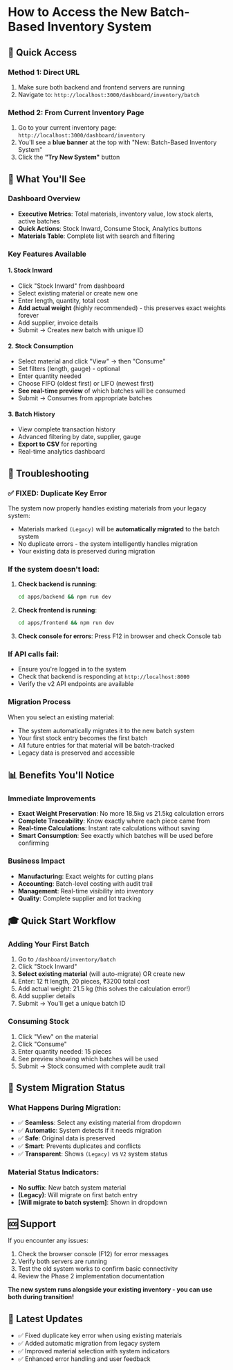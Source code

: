 # How to Access the New Batch-Based Inventory System

## 🚀 Quick Access

### Method 1: Direct URL
1. Make sure both backend and frontend servers are running
2. Navigate to: `http://localhost:3000/dashboard/inventory/batch`

### Method 2: From Current Inventory Page
1. Go to your current inventory page: `http://localhost:3000/dashboard/inventory`
2. You'll see a **blue banner** at the top with "New: Batch-Based Inventory System"
3. Click the **"Try New System"** button

## 🎯 What You'll See

### Dashboard Overview
- **Executive Metrics**: Total materials, inventory value, low stock alerts, active batches
- **Quick Actions**: Stock Inward, Consume Stock, Analytics buttons
- **Materials Table**: Complete list with search and filtering

### Key Features Available

#### 1. **Stock Inward** 
- Click "Stock Inward" from dashboard
- Select existing material or create new one
- Enter length, quantity, total cost
- **Add actual weight** (highly recommended) - this preserves exact weights forever
- Add supplier, invoice details
- Submit → Creates new batch with unique ID

#### 2. **Stock Consumption**
- Select material and click "View" → then "Consume"
- Set filters (length, gauge) - optional
- Enter quantity needed
- Choose FIFO (oldest first) or LIFO (newest first)
- **See real-time preview** of which batches will be consumed
- Submit → Consumes from appropriate batches

#### 3. **Batch History**
- View complete transaction history
- Advanced filtering by date, supplier, gauge
- **Export to CSV** for reporting
- Real-time analytics dashboard

## 🔧 Troubleshooting

### ✅ **FIXED: Duplicate Key Error**
The system now properly handles existing materials from your legacy system:
- Materials marked `(Legacy)` will be **automatically migrated** to the batch system
- No duplicate errors - the system intelligently handles migration
- Your existing data is preserved during migration

### If the system doesn't load:
1. **Check backend is running**: 
   ```bash
   cd apps/backend && npm run dev
   ```

2. **Check frontend is running**:
   ```bash
   cd apps/frontend && npm run dev
   ```

3. **Check console for errors**: Press F12 in browser and check Console tab

### If API calls fail:
- Ensure you're logged in to the system
- Check that backend is responding at `http://localhost:8000`
- Verify the v2 API endpoints are available

### **Migration Process**
When you select an existing material:
- The system automatically migrates it to the new batch system
- Your first stock entry becomes the first batch
- All future entries for that material will be batch-tracked
- Legacy data is preserved and accessible

## 📊 Benefits You'll Notice

### Immediate Improvements
- **Exact Weight Preservation**: No more 18.5kg vs 21.5kg calculation errors
- **Complete Traceability**: Know exactly where each piece came from
- **Real-time Calculations**: Instant rate calculations without saving
- **Smart Consumption**: See exactly which batches will be used before confirming

### Business Impact
- **Manufacturing**: Exact weights for cutting plans
- **Accounting**: Batch-level costing with audit trail  
- **Management**: Real-time visibility into inventory
- **Quality**: Complete supplier and lot tracking

## 🎓 Quick Start Workflow

### Adding Your First Batch
1. Go to `/dashboard/inventory/batch`
2. Click "Stock Inward"
3. **Select existing material** (will auto-migrate) OR create new
4. Enter: 12 ft length, 20 pieces, ₹3200 total cost
5. Add actual weight: 21.5 kg (this solves the calculation error!)
6. Add supplier details
7. Submit → You'll get a unique batch ID

### Consuming Stock
1. Click "View" on the material
2. Click "Consume" 
3. Enter quantity needed: 15 pieces
4. See preview showing which batches will be used
5. Submit → Stock consumed with complete audit trail

## 🔄 **System Migration Status**

### What Happens During Migration:
- ✅ **Seamless**: Select any existing material from dropdown
- ✅ **Automatic**: System detects if it needs migration
- ✅ **Safe**: Original data is preserved
- ✅ **Smart**: Prevents duplicates and conflicts
- ✅ **Transparent**: Shows `(Legacy)` vs `V2` system status

### Material Status Indicators:
- **No suffix**: New batch system material
- **(Legacy)**: Will migrate on first batch entry
- **[Will migrate to batch system]**: Shown in dropdown

## 🆘 Support

If you encounter any issues:
1. Check the browser console (F12) for error messages
2. Verify both servers are running
3. Test the old system works to confirm basic connectivity
4. Review the Phase 2 implementation documentation

**The new system runs alongside your existing inventory - you can use both during transition!**

## 🎉 **Latest Updates**
- ✅ Fixed duplicate key error when using existing materials
- ✅ Added automatic migration from legacy system
- ✅ Improved material selection with system indicators
- ✅ Enhanced error handling and user feedback 